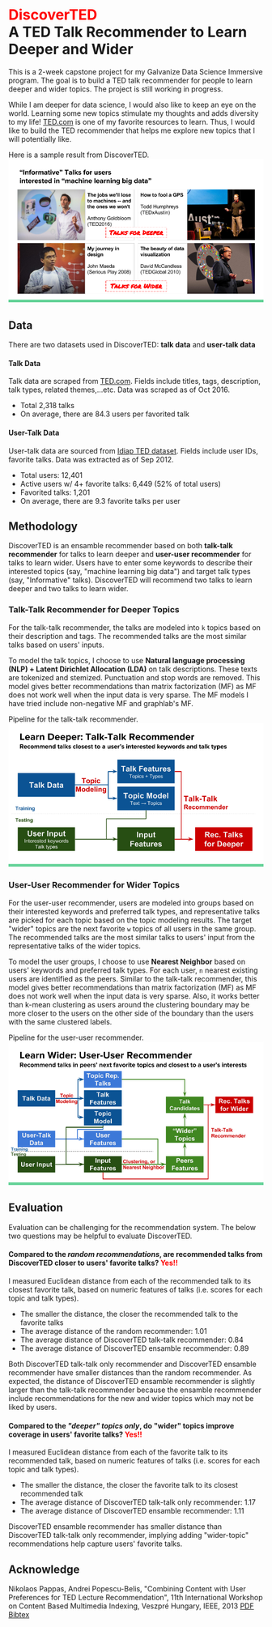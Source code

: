# <span style="color:red">DiscoverTED</span></br>A TED Talk Recommender to Learn Deeper and Wider

This is a 2-week capstone project for my Galvanize Data Science Immersive program. 
The goal is to build a TED talk recommender for people to learn deeper and
wider topics. The project is still working in progress.

While I am deeper for data science, I would also like to keep an
eye on the world. Learning some new topics stimulate my thoughts and adds
diversity to my life! [TED.com](https://www.ted.com/) is one of my favorite resources 
to learn. Thus, I would like to build the TED recommender that helps me explore new 
topics that I will potentially like.

Here is a sample result from DiscoverTED.
![Informative DS Talk](img/sample_result_ds.png)

## Data
There are two datasets used in DiscoverTED: **talk data** and **user-talk data**

#### Talk Data
Talk data are scraped from [TED.com](https://www.ted.com/). Fields include
titles, tags, description, talk types, related themes,...etc. Data was scraped
as of Oct 2016.
- Total 2,318 talks
- On average, there are 84.3 users per favorited talk

#### User-Talk Data
User-talk data are sourced from [Idiap TED dataset](https://www.idiap.ch/dataset/ted). 
Fields include user IDs, favorite talks. Data was extracted as of Sep 2012.
- Total users: 12,401
- Active users w/ 4+ favorite talks: 6,449 (52% of total users)
- Favorited talks: 1,201
- On average, there are 9.3 favorite talks per user

## Methodology
DiscoverTED is an ensamble recommender based on both **talk-talk recommender** for
talks to learn deeper and **user-user recommender** for talks to learn wider.
Users have to enter some keywords to describe their interested topics (say,
"machine learning big data") and target talk types (say, "Informative" talks).
DiscoverTED will recommend two talks to learn deeper and two talks to learn
wider.

### Talk-Talk Recommender for Deeper Topics
For the talk-talk recommender, the talks are modeled into `k` topics based on
their description and tags. The recommended talks are the most similar talks
based on users' inputs.

To model the talk topics, I choose to use 
**Natural language processing (NLP) + Latent Dirichlet Allocation (LDA)** 
on talk descriptions. These texts are tokenized and stemized. Punctuation and 
stop words are removed. This model gives better recommendations than matrix
factorization (MF) as MF does not work well when the input data is very sparse.
The MF models I have tried include non-negative MF and graphlab's MF.

Pipeline for the talk-talk recommender.
![Pipeline for Talk-Talk Reommender](img/talk_talk_rec.png)


### User-User Recommender for Wider Topics
For the user-user recommender, users are modeled into groups based on their
interested keywords and preferred talk types, and representative talks are 
picked for each topic based on the topic modeling results. 
The target "wider" topics are the next favorite `w` topics of all users in the same group. 
The recommended talks are the most similar talks to users' input 
from the representative talks of the wider topics.

To model the user groups, I choose to use **Nearest Neighbor** based on users'
keywords and preferred talk types. For each user, `n` nearest existing users
are identified as the peers. Similar to the talk-talk recommender, this model 
gives better recommendations than matrix factorization (MF) 
as MF does not work well when the input data is very sparse. 
Also, it works better than k-mean clustering as users around the clustering boundary
may be more closer to the users on the other side of the boundary than the
users with the same clustered labels.

Pipeline for the user-user recommender.
![Pipeline for User-User Reommender](img/user_user_rec.png)

## Evaluation
Evaluation can be challenging for the recommendation system. 
The below two questions may be helpful to evaluate DiscoverTED.

#### Compared to the *random recommendations*, are recommended talks from DiscoverTED closer to users' favorite talks? **<span style="color:red">Yes!!</span>** 

I measured Euclidean distance from each of the recommended
talk to its closest favorite talk, based on numeric features of talks (i.e. scores
for each topic and talk types). 
- The smaller the distance, the closer the recommended talk to the favorite
  talks
- The average distance of the random recommender: 1.01
- The average distance of DiscoverTED talk-talk recommender: 0.84
- The average distance of DiscoverTED ensamble recommender: 0.89

Both DiscoverTED talk-talk only recommender and DiscoverTED ensamble
recommender have smaller distances than the random recommender. As expected,
the distance of DiscoverTED ensamble recommender is slightly larger than the
talk-talk recommender because the ensamble recommender include
recommendations for the new and wider topics which may not be liked by users.

#### Compared to the *"deeper" topics only*, do "wider" topics improve coverage in users' favorite talks? **<span style="color:red">Yes!!</span>**

I measured Euclidean distance from each of the favorite talk to its
recommended talk, based on numeric features of talks (i.e. scores
for each topic and talk types). 
- The smaller the distance, the closer the favorite talk to its closest recommended talk
- The average distance of DiscoverTED talk-talk only recommender: 1.17
- The average distance of DiscoverTED ensamble recommender: 1.11

DiscoverTED ensamble recommender has smaller distance than DiscoverTED
talk-talk only recommender, implying adding "wider-topic" recommendations
help capture users' favorite talks.


## Acknowledge
Nikolaos Pappas, Andrei Popescu-Belis, "Combining Content with User
Preferences for TED Lecture Recommendation", 11th International Workshop on
Content Based Multimedia Indexing, Veszpré Hungary, IEEE, 2013 
[PDF](http://publications.idiap.ch/downloads/papers/2013/Pappas_CBMI_2013.pdf)
[Bibtex](http://publications.idiap.ch/index.php/export/publication/2564/bibtex)
